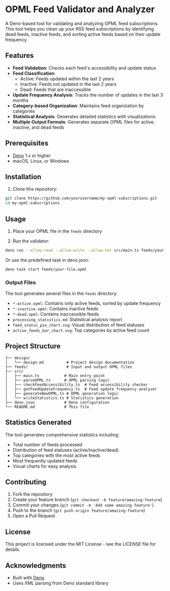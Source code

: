 # OPML Feed Validator and Analyzer

A Deno-based tool for validating and analyzing OPML feed subscriptions. This tool helps you clean up your RSS feed subscriptions by identifying dead feeds, inactive feeds, and sorting active feeds based on their update frequency.

## Features

- **Feed Validation**: Checks each feed's accessibility and update status
- **Feed Classification**:
  - Active: Feeds updated within the last 2 years
  - Inactive: Feeds not updated in the last 2 years
  - Dead: Feeds that are inaccessible
- **Update Frequency Analysis**: Tracks the number of updates in the last 3 months
- **Category-based Organization**: Maintains feed organization by categories
- **Statistical Analysis**: Generates detailed statistics with visualizations
- **Multiple Output Formats**: Generates separate OPML files for active, inactive, and dead feeds

## Prerequisites

- [Deno](https://deno.land/) 1.x or higher
- macOS, Linux, or Windows

## Installation

1. Clone this repository:
```bash
git clone https://github.com/yourusername/my-opml-subscriptions.git
cd my-opml-subscriptions
```

## Usage

1. Place your OPML file in the `feeds` directory

2. Run the validator:
```bash
deno run --allow-read --allow-write --allow-net src/main.ts feeds/your-file.opml
```

Or use the predefined task in deno.json:
```bash
deno task start feeds/your-file.opml
```

### Output Files

The tool generates several files in the `feeds` directory:
- `*-active.opml`: Contains only active feeds, sorted by update frequency
- `*-inactive.opml`: Contains inactive feeds
- `*-dead.opml`: Contains inaccessible feeds
- `processing_statistics.md`: Statistical analysis report
- `feed_status_pie_chart.svg`: Visual distribution of feed statuses
- `active_feeds_bar_chart.svg`: Top categories by active feed count

## Project Structure

```
├── design/
│   └── design.md          # Project design documentation
├── feeds/                 # Input and output OPML files
├── src/
│   ├── main.ts           # Main entry point
│   ├── parseOPML.ts      # OPML parsing logic
│   ├── checkFeedAccessibility.ts  # Feed accessibility checker
│   ├── getFeedUpdateFrequency.ts  # Feed update frequency analyzer
│   ├── generateNewOPML.ts # OPML generation logic
│   └── writeStatistics.ts # Statistics generation
├── deno.json             # Deno configuration
└── README.md             # This file
```

## Statistics Generated

The tool generates comprehensive statistics including:
- Total number of feeds processed
- Distribution of feed statuses (active/inactive/dead)
- Top categories with the most active feeds
- Most frequently updated feeds
- Visual charts for easy analysis

## Contributing

1. Fork the repository
2. Create your feature branch (`git checkout -b feature/amazing-feature`)
3. Commit your changes (`git commit -m 'Add some amazing feature'`)
4. Push to the branch (`git push origin feature/amazing-feature`)
5. Open a Pull Request

## License

This project is licensed under the MIT License - see the LICENSE file for details.

## Acknowledgments

- Built with [Deno](https://deno.land/)
- Uses XML parsing from Deno standard library